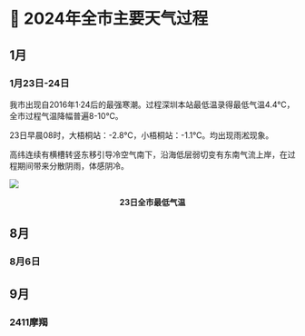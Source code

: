 # 🚧 2024年全市主要天气过程

## 1月
### 1月23日-24日
我市出现自2016年1·24后的最强寒潮。过程深圳本站最低温录得最低气温4.4°C，全市过程气温降幅普遍8-10℃。

23日早晨08时，大梧桐站：-2.8℃，小梧桐站：-1.1℃。均出现雨淞现象。

高纬连续有横槽转竖东移引导冷空气南下，沿海低层弱切变有东南气流上岸，在过程期间带来分散阴雨，体感阴冷。

![](https://s1.moexin.cn/img/2024/02/20240223.png)
<center><b>23日全市最低气温</b></center>

## 8月
### 8月6日

## 9月

### 2411摩羯